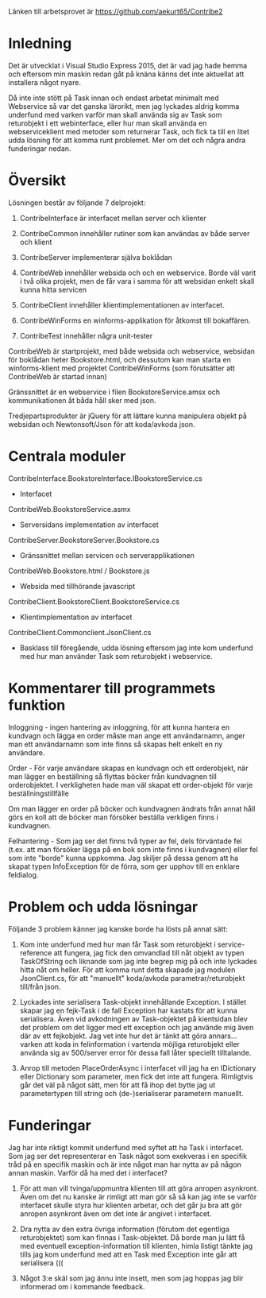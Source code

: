 
Länken till arbetsprovet är https://github.com/aekurt65/Contribe2

Inledning
===========

Det är utvecklat i Visual Studio Express 2015, det är vad jag hade hemma och eftersom min maskin redan gåt på knäna känns det inte aktuellat att installera något nyare.


Då inte inte stött på Task innan och endast arbetat minimalt med Webservice så var det ganska lärorikt, men jag lyckades aldrig komma underfund med varken varför man skall använda sig av Task<T> som returobjekt i ett webinterface, eller hur man skall använda en webserviceklient med metoder som returnerar Task, och fick ta till en litet udda lösning för att komma runt problemet. Mer om det och några andra funderingar nedan.


Översikt
===========

Lösningen består av följande 7 delprojekt:

1. ContribeInterface är interfacet mellan server och klienter

2. ContribeCommon innehåller rutiner som kan användas av både server och klient

3. ContribeServer implementerar själva boklådan

4. ContribeWeb innehåller websida och och en webservice. Borde väl varit i två olika projekt, men de får vara i samma för att websidan enkelt skall kunna hitta servicen

5. ContribeClient innehåller klientimplementationen av interfacet.

6. ContribeWinForms en winforms-applikation för åtkomst till bokaffären.

7. ContribeTest innehåller några unit-tester



ContribeWeb är startprojekt, med både websida och webservice, websidan för boklådan heter Bookstore.html, och dessutom kan man starta en winforms-klient med projektet ContribeWinForms (som förutsätter att ContribeWeb är startad innan)

Gränssnittet är en webservice i filen BookstoreService.amsx och kommunikationen åt båda håll sker med json.

Tredjepartsprodukter är jQuery för att lättare kunna manipulera objekt på websidan och Newtonsoft/Json för att koda/avkoda json.


Centrala moduler
===============
ContribeInterface.BookstoreInterface.IBookstoreService.cs 
- Interfacet

ContribeWeb.BookstoreService.asmx
- Serversidans implementation av interfacet

ContribeServer.BookstoreServer.Bookstore.cs
- Gränssnittet mellan servicen och serverapplikationen

ContribeWeb.Bookstore.html / Bookstore.js
- Websida med tillhörande javascript

ContribeClient.BookstoreClient.BookstoreService.cs
- Klientimplementation av interfacet

ContribeClient.Commonclient.JsonClient.cs
- Basklass till föregående, udda lösning eftersom jag inte kom underfund med hur man använder Task som returobjekt i webservice.





Kommentarer till programmets funktion
=====================================

Inloggning - ingen hantering av inloggning, för att kunna hantera en kundvagn och lägga en order måste man ange ett användarnamn, anger man ett användarnamn som inte finns så skapas helt enkelt en ny användare.

Order - För varje användare skapas en kundvagn och ett orderobjekt, när man lägger en beställning så flyttas böcker från kundvagnen till orderobjektet. I verkligheten hade man väl skapat ett order-objekt för varje beställningstillfälle

Om man lägger en order på böcker och kundvagnen ändrats från annat håll görs en koll att de böcker man försöker beställa verkligen finns i kundvagnen.

Felhantering - 
Som jag ser det finns två typer av fel, dels förväntade fel (t.ex. att man försöker lägga på en bok som inte finns i kundvagnen) eller fel som inte "borde" kunna uppkomma. Jag skiljer på dessa genom att ha skapat typen InfoException för de förra, som ger upphov till en enklare feldialog.


Problem och udda lösningar
==========================

Följande 3 problem känner jag kanske borde ha lösts på annat sätt:

1. Kom inte underfund med hur man får Task<T> som returobjekt i service-reference att fungera, jag fick den omvandlad till nåt objekt av typen TaskOfString och liknande som jag inte begrep mig på och inte lyckades hitta nåt om heller. För att komma runt detta skapade jag modulen JsonClient.cs, för att "manuellt" koda/avkoda parametrar/returobjekt till/från json.

2. Lyckades inte serialisera Task-objekt innehållande Exception. I stället skapar jag en fejk-Task i de fall Exception har kastats för att kunna serialisera. Även vid avkodningen av Task-objektet på kientsidan blev det problem om det ligger med ett exception och jag använde mig även där av ett fejkobjekt.  Jag vet inte hur det är tänkt att göra annars... varken att koda in felinformation i vartenda möjliga returobjekt eller använda sig av 500/server error för dessa fall låter speciellt tilltalande. 

3. Anrop till metoden PlaceOrderAsync i interfacet vill jag ha en IDictionary eller Dictionary som parameter, men fick det inte att fungera. Rimligtvis går det väl på något sätt, men för att få ihop det bytte jag ut parametertypen till string och (de-)serialiserar parametern manuellt.

Funderingar
===========

Jag har inte riktigt kommit underfund med syftet att ha Task<T> i interfacet. Som jag ser det representerar en Task något som exekveras i en specifik tråd på en specifik maskin och är inte något man har nytta av på någon annan maskin. Varför då ha med det i interfacet?

1. För att man vill tvinga/uppmuntra klienten till att göra anropen asynkront. Även om det nu kanske är rimligt att man gör så så kan jag inte se varför interfacet skulle styra hur klienten arbetar, och det går ju bra att gör anropen asynkront även om det inte är angivet i interfacet.

2. Dra nytta av den extra övriga information (förutom det egentliga returobjektet) som kan finnas i Task-objektet. Då borde man ju lätt få med eventuell exception-information till klienten, himla listigt tänkte jag tills jag kom underfund med att en Task med Exception inte går att serialisera (((

3. Något 3:e skäl som jag ännu inte insett, men som jag hoppas jag blir informerad om i kommande feedback.

















